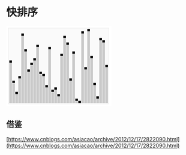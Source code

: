 # 快排序

![](fast_sort.gif)

## 借鉴
[https://www.cnblogs.com/asiacao/archive/2012/12/17/2822090.html](https://www.cnblogs.com/asiacao/archive/2012/12/17/2822090.html)